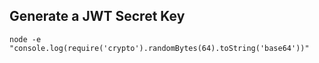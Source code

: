 ## Generate a JWT Secret Key

```
node -e "console.log(require('crypto').randomBytes(64).toString('base64'))"
```
